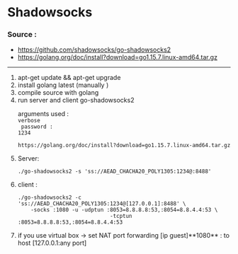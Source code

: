 # Shadowsocks
### Source :
*  https://github.com/shadowsocks/go-shadowsocks2
*  https://golang.org/doc/install?download=go1.15.7.linux-amd64.tar.gz
____
<ol>
<li> apt-get update && apt-get upgrade</li>
<li> install golang latest (manually )</li>
<li> compile source with golang</li>
<li> run server and client go-shadowsocks2 </li>

arguments used :
 <br><code>verbose</code>
<br><code> password : 1234</code>

```
https://golang.org/doc/install?download=go1.15.7.linux-amd64.tar.gz
```
<li>  Server:</li>

```
./go-shadowsocks2 -s 'ss://AEAD_CHACHA20_POLY1305:1234@:8488' 
```
<li>  client :</li>

```
./go-shadowsocks2 -c 'ss://AEAD_CHACHA20_POLY1305:1234@[127.0.0.1]:8488' \
    -socks :1080 -u -udptun :8053=8.8.8.8:53,:8054=8.8.4.4:53 \
                             -tcptun :8053=8.8.8.8:53,:8054=8.8.4.4:53
```

<li> if you use virtual box -> set NAT port forwarding [ip guest]**1080** : to host [127.0.0.1:any port]</li>

<ol>
